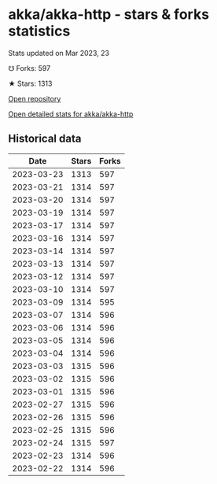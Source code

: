 # akka/akka-http - stars & forks statistics

Stats updated on Mar 2023, 23

☋ Forks: 597

★ Stars: 1313

[Open repository](https://github.com/akka/akka-http)

[Open detailed stats for akka/akka-http](https://reviewgithub.com/rep/akka/akka-http)

## Historical data
| Date | Stars | Forks |
|------|-------|-------|
| 2023-03-23 | 1313 | 597 | 
| 2023-03-21 | 1314 | 597 | 
| 2023-03-20 | 1314 | 597 | 
| 2023-03-19 | 1314 | 597 | 
| 2023-03-17 | 1314 | 597 | 
| 2023-03-16 | 1314 | 597 | 
| 2023-03-14 | 1314 | 597 | 
| 2023-03-13 | 1314 | 597 | 
| 2023-03-12 | 1314 | 597 | 
| 2023-03-10 | 1314 | 597 | 
| 2023-03-09 | 1314 | 595 | 
| 2023-03-07 | 1314 | 596 | 
| 2023-03-06 | 1314 | 596 | 
| 2023-03-05 | 1314 | 596 | 
| 2023-03-04 | 1314 | 596 | 
| 2023-03-03 | 1315 | 596 | 
| 2023-03-02 | 1315 | 596 | 
| 2023-03-01 | 1315 | 596 | 
| 2023-02-27 | 1315 | 596 | 
| 2023-02-26 | 1315 | 596 | 
| 2023-02-25 | 1315 | 596 | 
| 2023-02-24 | 1315 | 597 | 
| 2023-02-23 | 1314 | 596 | 
| 2023-02-22 | 1314 | 596 | 

